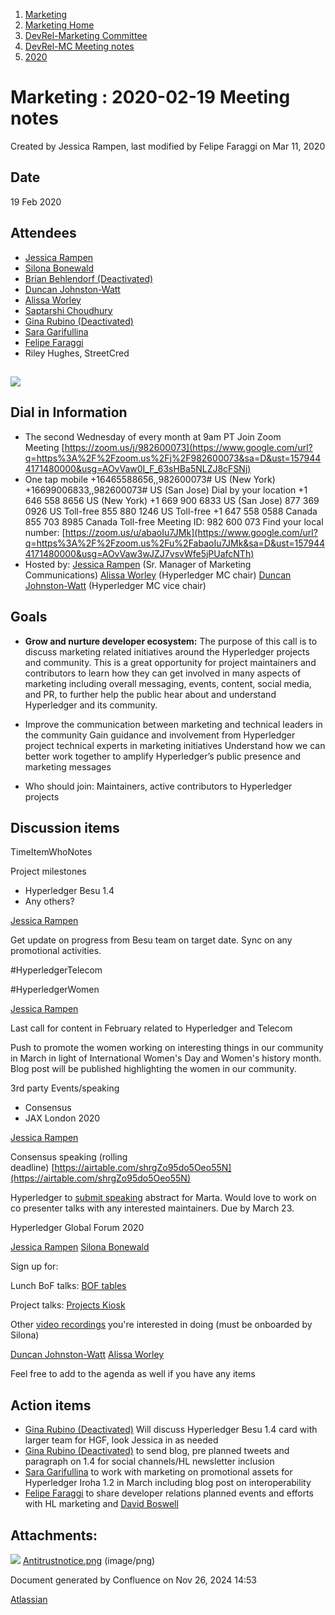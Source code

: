 1. [Marketing](index.html)
2. [Marketing Home](Marketing-Home_19169291.html)
3. [DevRel-Marketing Committee](DevRel-Marketing-Committee_19175125.html)
4. [DevRel-MC Meeting notes](DevRel-MC-Meeting-notes_19175124.html)
5. [2020](2020_19175123.html)

# Marketing : 2020-02-19 Meeting notes

Created by Jessica Rampen, last modified by Felipe Faraggi on Mar 11, 2020

## Date

19 Feb 2020

## Attendees

- [Jessica Rampen](https://lf-hyperledger.atlassian.net/wiki/people/5c2e4c479bcfd72df10109cc?ref=confluence)
- [Silona Bonewald](https://lf-hyperledger.atlassian.net/wiki/people/712020:60ad7903-c627-4d15-ac02-e45d3098bd8e?ref=confluence)
- [Brian Behlendorf (Deactivated)](https://lf-hyperledger.atlassian.net/wiki/people/616ecf50702bd0006a5a7c6b?ref=confluence)
- [Duncan Johnston-Watt](https://lf-hyperledger.atlassian.net/wiki/people/5d406861b7f3ac0da80c8884?ref=confluence)
- [Alissa Worley](https://lf-hyperledger.atlassian.net/wiki/people/712020:973f6b22-4681-4577-9cca-c67be292301e?ref=confluence)
- [Saptarshi Choudhury](https://lf-hyperledger.atlassian.net/wiki/people/5df63940caa2f70cb00e8862?ref=confluence)
- [Gina Rubino (Deactivated)](https://lf-hyperledger.atlassian.net/wiki/people/5cddcc7e3f4d610fdf024af1?ref=confluence)
- [Sara Garifullina](https://lf-hyperledger.atlassian.net/wiki/people/5b6c115b2c9bd83c03707f95?ref=confluence)
- [Felipe Faraggi](https://lf-hyperledger.atlassian.net/wiki/people/557058:aac7a469-2fb8-46e6-9160-aec129b8c9b7?ref=confluence)
- Riley Hughes, StreetCred

## ![](attachments/19175208/19175209.png?height=250)

## Dial in Information

- The second Wednesday of every month at 9am PT Join Zoom Meeting [https://zoom.us/j/982600073](https://www.google.com/url?q=https%3A%2F%2Fzoom.us%2Fj%2F982600073&sa=D&ust=1579444171480000&usg=AOvVaw0I_F_63sHBa5NLZJ8cFSNj)
- One tap mobile +16465588656,,982600073# US (New York) +16699006833,,982600073# US (San Jose) Dial by your location +1 646 558 8656 US (New York) +1 669 900 6833 US (San Jose) 877 369 0926 US Toll-free 855 880 1246 US Toll-free +1 647 558 0588 Canada 855 703 8985 Canada Toll-free Meeting ID: 982 600 073 Find your local number: [https://zoom.us/u/abaoIu7JMk](https://www.google.com/url?q=https%3A%2F%2Fzoom.us%2Fu%2FabaoIu7JMk&sa=D&ust=1579444171480000&usg=AOvVaw3wJZJ7vsvWfe5jPUafcNTh)
- Hosted by: [Jessica Rampen](https://lf-hyperledger.atlassian.net/wiki/people/5c2e4c479bcfd72df10109cc?ref=confluence) (Sr. Manager of Marketing Communications) [Alissa Worley](https://lf-hyperledger.atlassian.net/wiki/people/712020:973f6b22-4681-4577-9cca-c67be292301e?ref=confluence) (Hyperledger MC chair) [Duncan Johnston-Watt](https://lf-hyperledger.atlassian.net/wiki/people/5d406861b7f3ac0da80c8884?ref=confluence) (Hyperledger MC vice chair)

## Goals

- **Grow and nurture developer ecosystem:** The purpose of this call is to discuss marketing related initiatives around the Hyperledger projects and community. This is a great opportunity for project maintainers and contributors to learn how they can get involved in many aspects of marketing including overall messaging, events, content, social media, and PR, to further help the public hear about and understand Hyperledger and its community.
  
- Improve the communication between marketing and technical leaders in the community Gain guidance and involvement from Hyperledger project technical experts in marketing initiatives Understand how we can better work together to amplify Hyperledger’s public presence and marketing messages
- Who should join: Maintainers, active contributors to Hyperledger projects

## Discussion items

TimeItemWhoNotes

Project milestones

- Hyperledger Besu 1.4
- Any others?

[Jessica Rampen](https://lf-hyperledger.atlassian.net/wiki/people/5c2e4c479bcfd72df10109cc?ref=confluence)

Get update on progress from Besu team on target date. Sync on any promotional activities. 

#HyperledgerTelecom

#HyperledgerWomen

[Jessica Rampen](https://lf-hyperledger.atlassian.net/wiki/people/5c2e4c479bcfd72df10109cc?ref=confluence)

Last call for content in February related to Hyperledger and Telecom

Push to promote the women working on interesting things in our community in March in light of International Women's Day and Women's history month. Blog post will be published highlighting the women in our community. 

3rd party Events/speaking

- Consensus
- JAX London 2020

[Jessica Rampen](https://lf-hyperledger.atlassian.net/wiki/people/5c2e4c479bcfd72df10109cc?ref=confluence)

Consensus speaking (rolling deadline) [https://airtable.com/shrgZo95do5Oeo55N](https://airtable.com/shrgZo95do5Oeo55N)

Hyperledger to [submit speaking](https://callforpapers.sandsmedia.com/?utm_source=Conforga%20-%20CFP&utm_campaign=c2808a0196-EMAIL_CAMPAIGN_2019_02_15_10_21_COPY_13&utm_medium=email&utm_term=0_2c73fadd83-c2808a0196-41198201) abstract for Marta. Would love to work on co presenter talks with any interested maintainers. Due by March 23. 

Hyperledger Global Forum 2020

[Jessica Rampen](https://lf-hyperledger.atlassian.net/wiki/people/5c2e4c479bcfd72df10109cc?ref=confluence) [Silona Bonewald](https://lf-hyperledger.atlassian.net/wiki/people/712020:60ad7903-c627-4d15-ac02-e45d3098bd8e?ref=confluence)

Sign up for:

Lunch BoF talks: [BOF tables](https://lf-hyperledger.atlassian.net/wiki/spaces/HGF/pages/22708299/BOF+tables)

Project talks: [Projects Kiosk](https://lf-hyperledger.atlassian.net/wiki/spaces/HGF/pages/22708296/Projects+Kiosk)

Other [video recordings](https://lf-hyperledger.atlassian.net/wiki/display/HGF/Video+Recording+Sign+ups) you're interested in doing (must be onboarded by Silona)

[Duncan Johnston-Watt](https://lf-hyperledger.atlassian.net/wiki/people/5d406861b7f3ac0da80c8884?ref=confluence) [Alissa Worley](https://lf-hyperledger.atlassian.net/wiki/people/712020:973f6b22-4681-4577-9cca-c67be292301e?ref=confluence)

Feel free to add to the agenda as well if you have any items

## Action items

- [Gina Rubino (Deactivated)](https://lf-hyperledger.atlassian.net/wiki/people/5cddcc7e3f4d610fdf024af1?ref=confluence) Will discuss Hyperledger Besu 1.4 card with larger team for HGF, look Jessica in as needed
- [Gina Rubino (Deactivated)](https://lf-hyperledger.atlassian.net/wiki/people/5cddcc7e3f4d610fdf024af1?ref=confluence) to send blog, pre planned tweets and paragraph on 1.4 for social channels/HL newsletter inclusion
- [Sara Garifullina](https://lf-hyperledger.atlassian.net/wiki/people/5b6c115b2c9bd83c03707f95?ref=confluence) to work with marketing on promotional assets for Hyperledger Iroha 1.2 in March including blog post on interoperability
- [Felipe Faraggi](https://lf-hyperledger.atlassian.net/wiki/people/557058:aac7a469-2fb8-46e6-9160-aec129b8c9b7?ref=confluence) to share developer relations planned events and efforts with HL marketing and [David Boswell](https://lf-hyperledger.atlassian.net/wiki/people/70121:0a14f738-3039-421f-a6a9-a83d19f23227?ref=confluence)

## Attachments:

![](images/icons/bullet_blue.gif) [Antitrustnotice.png](attachments/19175208/19175209.png) (image/png)

Document generated by Confluence on Nov 26, 2024 14:53

[Atlassian](http://www.atlassian.com/)
